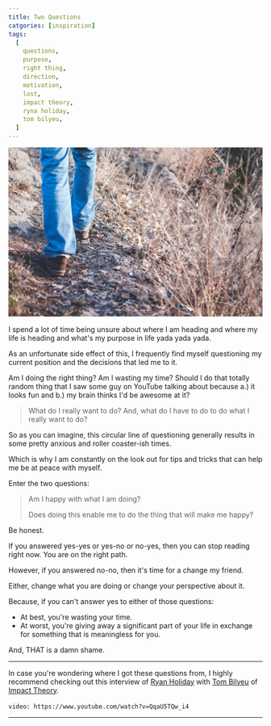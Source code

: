```yaml
---
title: Two Questions
catgories: [inspiration]
tags:
  [
    questions,
    purpose,
    right thing,
    direction,
    motivation,
    lost,
    impact theory,
    ryna holiday,
    tom bilyeu,
  ]
---
```


<img src='walking.jpg' alt="Person walking" title="Photo by Olia Gozha on Unsplash" />

I spend a lot of time being unsure about where I am heading and where my life is heading and what's my purpose in life yada yada yada.

As an unfortunate side effect of this, I frequently find myself questioning my current position and the decisions that led me to it.

Am I doing the right thing? Am I wasting my time? Should I do that totally random thing that I saw some guy on YouTube talking about because a.) it looks fun and b.) my brain thinks I'd be awesome at it?

> What do I really want to do? And, what do I have to do to do what I really want to do?

So as you can imagine, this circular line of questioning generally results in some pretty anxious and roller coaster-ish times.

Which is why I am constantly on the look out for tips and tricks that can help me be at peace with myself.

Enter the two questions:

> Am I happy with what I am doing?
>
> Does doing this enable me to do the thing that will make me happy?

Be honest.

If you answered yes-yes or yes-no or no-yes, then you can stop reading right now. You are on the right path.

However, if you answered no-no, then it's time for a change my friend.

Either, change what you are doing or change your perspective about it.

Because, if you can't answer yes to either of those questions:

- At best, you're wasting your time.
- At worst, you're giving away a significant part of your life in exchange for something that is meaningless for you.

And, THAT is a damn shame.

---

In case you're wondering where I got these questions from, I highly recommend checking out this interview of <a href="https://ryanholiday.net/" target="_blank">Ryan Holiday</a> with <a href="https://www.youtube.com/channel/UCnYMOamNKLGVlJgRUbamveA" target="_blank">Tom Bilyeu</a> of <a href="https://youtu.be/QqaU5TQw_i4?t=1278" target="_blank">Impact Theory</a>.

`video: https://www.youtube.com/watch?v=QqaU5TQw_i4`

---
